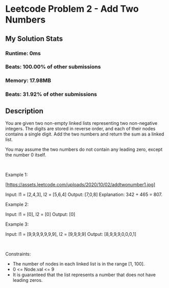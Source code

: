 # Leetcode Problem 2 - Add Two Numbers
## My Solution Stats
### Runtime: 0ms
### Beats: 100.00% of other submissions
### Memory: 17.98MB
### Beats: 31.92% of other submissions
## Description 
You are given two non-empty linked lists representing two non-negative integers. The digits are stored in reverse order, and each of their nodes contains a single digit. Add the two numbers and return the sum as a linked list.

You may assume the two numbers do not contain any leading zero, except the number 0 itself.

 

Example 1:

[https://assets.leetcode.com/uploads/2020/10/02/addtwonumber1.jpg]


Input: l1 = [2,4,3], l2 = [5,6,4]
Output: [7,0,8]
Explanation: 342 + 465 = 807.


Example 2:


Input: l1 = [0], l2 = [0]
Output: [0]


Example 3:


Input: l1 = [9,9,9,9,9,9,9], l2 = [9,9,9,9]
Output: [8,9,9,9,0,0,0,1]


 

Constraints:

 * The number of nodes in each linked list is in the range [1, 100].
 * 0 &lt;= Node.val &lt;= 9
 * It is guaranteed that the list represents a number that does not have leading zeros.